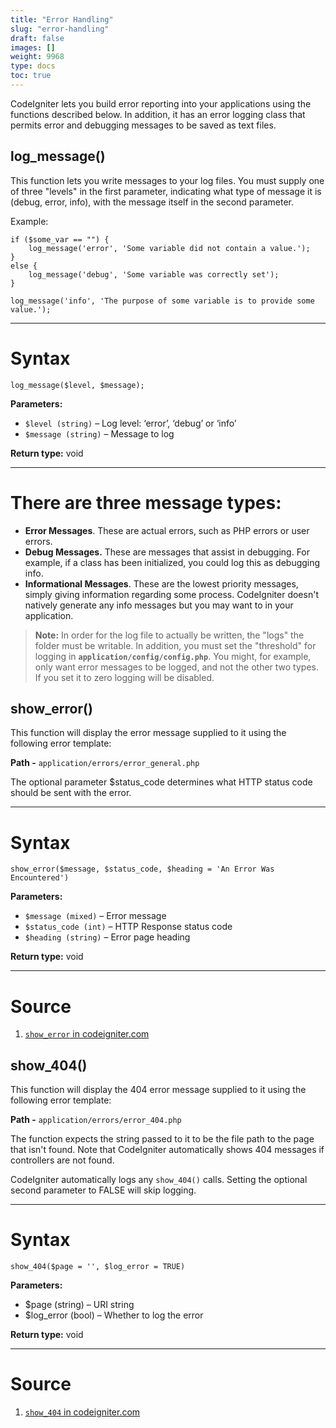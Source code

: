 ```yaml
---
title: "Error Handling"
slug: "error-handling"
draft: false
images: []
weight: 9968
type: docs
toc: true
---
```


CodeIgniter lets you build error reporting into your applications using the functions described below. In addition, it has an error logging class that permits error and debugging messages to be saved as text files.


## log_message()
This function lets you write messages to your log files. You must supply one of three "levels" in the first parameter, indicating what type of message it is (debug, error, info), with the message itself in the second parameter. 

Example:

    if ($some_var == "") {
        log_message('error', 'Some variable did not contain a value.'); 
    } 
    else {
        log_message('debug', 'Some variable was correctly set'); 
    }
    
    log_message('info', 'The purpose of some variable is to provide some value.');


----------


Syntax
======

    log_message($level, $message);

**Parameters:**   

 - `$level (string)` – Log level: ‘error’, ‘debug’ or ‘info’
 - `$message (string)` – Message to log

**Return type:**    void


----------


There are three message types:
==============================

- **Error Messages**. These are actual errors, such as PHP errors or user errors.
- **Debug Messages.** These are messages that assist in debugging. For example, if a class has been initialized, you could log this as debugging info.
- **Informational Messages**. These are the lowest priority messages, simply giving information regarding some process. CodeIgniter doesn't natively generate any info messages but you may want to in your application.

> **Note:** In order for the log file to actually be written, the "logs"
 the folder must be writable. In addition, you must set the "threshold" for
 logging in **`application/config/config.php`**. You might, for example, only want error messages to be logged, and not the other two types. If you set it to zero logging will be disabled.

## show_error()
This function will display the error message supplied to it using the following error template:

**Path -** `application/errors/error_general.php`

The optional parameter $status_code determines what HTTP status code should be sent with the error.


----------

Syntax
======

    show_error($message, $status_code, $heading = 'An Error Was Encountered')

**Parameters:**   

- `$message (mixed)` – Error message
- `$status_code (int)` – HTTP Response status code
- `$heading (string)` – Error page heading

**Return type:**    void


----------


Source
======

 1. [`show_error` in codeigniter.com][1]


  [1]: https://www.codeigniter.com/user_guide/general/errors.html#show_error

## show_404()
This function will display the 404 error message supplied to it using the following error template:

**Path -**  `application/errors/error_404.php`

The function expects the string passed to it to be the file path to the page that isn't found. Note that CodeIgniter automatically shows 404 messages if controllers are not found.

CodeIgniter automatically logs any `show_404()` calls. Setting the optional second parameter to FALSE will skip logging.


----------

Syntax
======

    show_404($page = '', $log_error = TRUE)

**Parameters:**   

- $page (string) – URI string
- $log_error (bool) – Whether to log the error

**Return type:**    void

----------

Source
======

 1. [`show_404` in codeigniter.com][1]


  [1]: https://www.codeigniter.com/user_guide/general/errors.html#show_404

